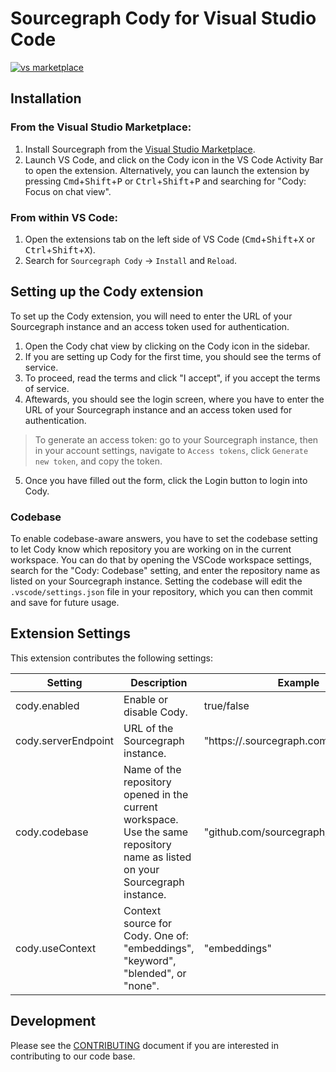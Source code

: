 # Sourcegraph Cody for Visual Studio Code

[![vs marketplace](https://img.shields.io/vscode-marketplace/v/sourcegraph.cody.svg?label=vs%20marketplace)](https://marketplace.visualstudio.com/items?itemName=sourcegraph.cody)

## Installation

### From the Visual Studio Marketplace:

1. Install Sourcegraph from the [Visual Studio Marketplace](https://marketplace.visualstudio.com/items?itemName=sourcegraph.cody).
2. Launch VS Code, and click on the Cody icon in the VS Code Activity Bar to open the extension. Alternatively, you can launch the extension by pressing <kbd>Cmd</kbd>+<kbd>Shift</kbd>+<kbd>P</kbd> or <kbd>Ctrl</kbd>+<kbd>Shift</kbd>+<kbd>P</kbd> and searching for "Cody: Focus on chat view".

### From within VS Code:

1. Open the extensions tab on the left side of VS Code (<kbd>Cmd</kbd>+<kbd>Shift</kbd>+<kbd>X</kbd> or <kbd>Ctrl</kbd>+<kbd>Shift</kbd>+<kbd>X</kbd>).
2. Search for `Sourcegraph Cody` -> `Install` and `Reload`.

## Setting up the Cody extension

To set up the Cody extension, you will need to enter the URL of your Sourcegraph instance and an access token used for authentication.

1. Open the Cody chat view by clicking on the Cody icon in the sidebar.
2. If you are setting up Cody for the first time, you should see the terms of service.
3. To proceed, read the terms and click "I accept", if you accept the terms of service.
4. Aftewards, you should see the login screen, where you have to enter the URL of your Sourcegraph instance and an access token used for authentication.

> To generate an access token: go to your Sourcegraph instance, then in your account settings, navigate to `Access tokens`, click `Generate new token`, and copy the token.

5. Once you have filled out the form, click the Login button to login into Cody.

### Codebase

To enable codebase-aware answers, you have to set the codebase setting to let Cody know which repository you are working on in the current workspace. You can do that by opening the VSCode workspace settings, search for the "Cody: Codebase" setting, and enter the repository name as listed on your Sourcegraph instance. Setting the codebase will edit the `.vscode/settings.json` file in your repository, which you can then commit and save for future usage.

## Extension Settings

This extension contributes the following settings:

| Setting             | Description                                                                                                                  | Example                              |
| ------------------- | ---------------------------------------------------------------------------------------------------------------------------- | ------------------------------------ |
| cody.enabled        | Enable or disable Cody.                                                                                                      | true/false                           |
| cody.serverEndpoint | URL of the Sourcegraph instance.                                                                                             | "https://<instance>.sourcegraph.com" |
| cody.codebase       | Name of the repository opened in the current workspace. Use the same repository name as listed on your Sourcegraph instance. | "github.com/sourcegraph/sourcegraph" |
| cody.useContext     | Context source for Cody. One of: "embeddings", "keyword", "blended", or "none".                                              | "embeddings"                         |

## Development

Please see the [CONTRIBUTING](./CONTRIBUTING.md) document if you are interested in contributing to our code base.
